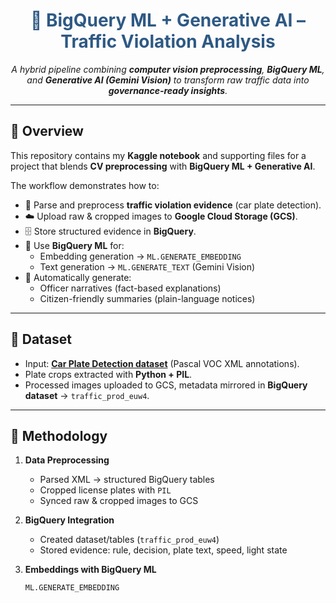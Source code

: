 <h1 align="center" style="color:#2E5984;">
🚦 BigQuery ML + Generative AI – Traffic Violation Analysis
</h1>

<p align="center">
  <em>A hybrid pipeline combining <strong>computer vision preprocessing</strong>, 
  <strong>BigQuery ML</strong>, and <strong>Generative AI (Gemini Vision)</strong> 
  to transform raw traffic data into <strong>governance-ready insights</strong>.</em>
</p>

---

## 📖 Overview
This repository contains my **Kaggle notebook** and supporting files for a project that blends **CV preprocessing** with **BigQuery ML + Generative AI**.  

The workflow demonstrates how to:  
- 📸 Parse and preprocess **traffic violation evidence** (car plate detection).  
- ☁️ Upload raw & cropped images to **Google Cloud Storage (GCS)**.  
- 🗄️ Store structured evidence in **BigQuery**.  
- 🤖 Use **BigQuery ML** for:  
  - Embedding generation → `ML.GENERATE_EMBEDDING`  
  - Text generation → `ML.GENERATE_TEXT` (Gemini Vision)  
- 📝 Automatically generate:  
  - Officer narratives (fact-based explanations)  
  - Citizen-friendly summaries (plain-language notices)  

---

## 📂 Dataset
- Input: [**Car Plate Detection dataset**](https://www.kaggle.com/datasets/andrewmvd/car-plate-detection) (Pascal VOC XML annotations).  
- Plate crops extracted with **Python + PIL**.  
- Processed images uploaded to GCS, metadata mirrored in **BigQuery dataset** → `traffic_prod_euw4`.  

---

## 🔬 Methodology

1. **Data Preprocessing**  
   - Parsed XML → structured BigQuery tables  
   - Cropped license plates with `PIL`  
   - Synced raw & cropped images to GCS  

2. **BigQuery Integration**  
   - Created dataset/tables (`traffic_prod_euw4`)  
   - Stored evidence: rule, decision, plate text, speed, light state  

3. **Embeddings with BigQuery ML**  
   ```sql
   ML.GENERATE_EMBEDDING
